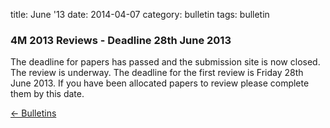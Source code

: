 title: June '13
date: 2014-04-07 
category: bulletin
tags: bulletin

### 4M 2013 Reviews - Deadline 28th June 2013


The deadline for papers has passed and the submission site is now closed. The review is underway. The deadline for the first review is Friday 28th June 2013. If you have been allocated papers to review please complete them by this date.

[&larr; Bulletins](/bulletin/index.html)